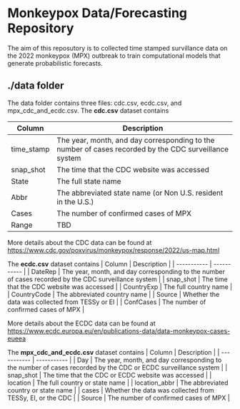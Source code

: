 # Monkeypox Data/Forecasting Repository

The aim of this reposutory is to collected time stamped survillance data on the 2022 monkeypox (MPX) outbreak to train computational models that generate probabilistic forecasts. 

## ./data folder
The data folder contains three files: cdc.csv, ecdc.csv, and mpx_cdc_and_ecdc.csv. 
The **cdc.csv** dataset contains

| Column      | Description |
| ----------- | ----------- |
| time_stamp      | The year, month, and day corresponding to the number of cases recorded by the CDC surveillance system |
| snap_shot       | The time that the CDC website was accessed |
| State           | The full state name |
| Abbr            | The abbreviated state name (or Non U.S. resident in the U.S.) |
| Cases           | The number of confirmed cases of MPX |
| Range           | TBD |

More details about the CDC data can be found at https://www.cdc.gov/poxvirus/monkeypox/response/2022/us-map.html


The **ecdc.csv** dataset contains
| Column      | Description |
| ----------- | ----------- |
| DateRep     | The year, month, and day corresponding to the number of cases recorded by the CDC surveillance system |
| snap_shot   | The time that the CDC website was accessed |
| CountryExp  | The full country name |
| CountryCode | The abbreviated country name |
| Source      | Whether the data was collected from TESSy or EI |
| ConfCases   | The number of confirmed cases of MPX |

More details about the ECDC data can be found at https://www.ecdc.europa.eu/en/publications-data/data-monkeypox-cases-eueea



The **mpx_cdc_and_ecdc.csv** dataset contains
| Column      | Description |
| ----------- | ----------- |
| Day         | The year, month, and day corresponding to the number of cases recorded by the CDC or ECDC surveillance system |
| snap_shot   | The time that the CDC or ECDC website was accessed |
| location    | The full country or state name |
| location_abbr | The abbreviated country or state name |
| cases         | Whether the data was collected from TESSy, EI, or the CDC |
| Source        | The number of confirmed cases of MPX |

